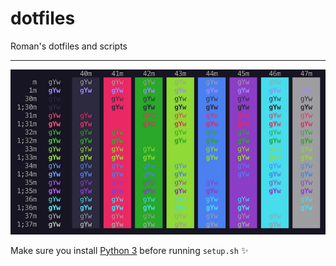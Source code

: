 # dotfiles

Roman's dotfiles and scripts

---

<p align="center">
    <img src="/grape.png?raw=true" alt="Terminal Theme Preview" />
</p>

Make sure you install [Python 3](https://www.python.org/) before running `setup.sh` :sparkles:
